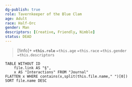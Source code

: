 ```yaml
---
dg-publish: true
role: Tavernkeeper of the Blue Clam
age: Adult
race: Half-Orc
gender: Man
descriptors: [Creative, Friendly, Nimble]
status: DEAD
---
```


> [!info]+
> **`=this.role`**
> `=this.age` `=this.race` `=this.gender`
> `=this.descriptors`

```dataview
TABLE WITHOUT ID
	file.link AS "§", 
	x AS "Interactions" FROM "Journal"
FLATTEN x WHERE contains(x,split(this.file.name," ")[0])
SORT file.name DESC
```
